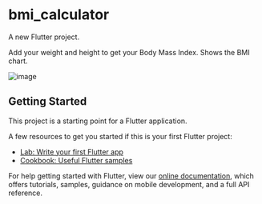 # bmi_calculator

A new Flutter project.

Add your weight and height to get your Body Mass Index. 
Shows the BMI chart.

![image](https://user-images.githubusercontent.com/37849194/179064282-0cf74e95-31fe-4ea7-a349-3e90309f43ec.png)


## Getting Started

This project is a starting point for a Flutter application.

A few resources to get you started if this is your first Flutter project:

- [Lab: Write your first Flutter app](https://flutter.dev/docs/get-started/codelab)
- [Cookbook: Useful Flutter samples](https://flutter.dev/docs/cookbook)

For help getting started with Flutter, view our
[online documentation](https://flutter.dev/docs), which offers tutorials,
samples, guidance on mobile development, and a full API reference.
